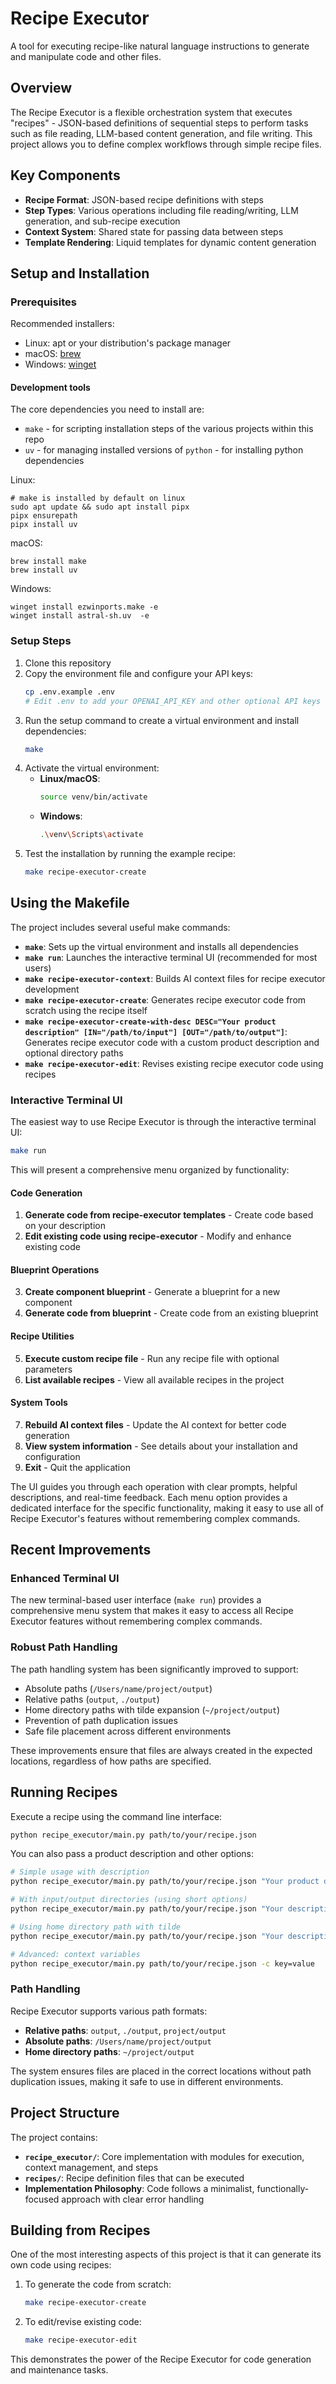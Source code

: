 # Recipe Executor

A tool for executing recipe-like natural language instructions to generate and manipulate code and other files.

## Overview

The Recipe Executor is a flexible orchestration system that executes "recipes" - JSON-based definitions of sequential steps to perform tasks such as file reading, LLM-based content generation, and file writing. This project allows you to define complex workflows through simple recipe files.

## Key Components

- **Recipe Format**: JSON-based recipe definitions with steps
- **Step Types**: Various operations including file reading/writing, LLM generation, and sub-recipe execution
- **Context System**: Shared state for passing data between steps
- **Template Rendering**: Liquid templates for dynamic content generation

## Setup and Installation

### Prerequisites

Recommended installers:

- Linux: apt or your distribution's package manager
- macOS: [brew](https://brew.sh/)
- Windows: [winget](https://learn.microsoft.com/en-us/windows/package-manager/winget/)

#### Development tools

The core dependencies you need to install are:

- `make` - for scripting installation steps of the various projects within this repo
- `uv` - for managing installed versions of `python` - for installing python dependencies

Linux:

    # make is installed by default on linux
    sudo apt update && sudo apt install pipx
    pipx ensurepath
    pipx install uv

macOS:

    brew install make
    brew install uv

Windows:

    winget install ezwinports.make -e
    winget install astral-sh.uv  -e

### Setup Steps

1. Clone this repository
2. Copy the environment file and configure your API keys:
   ```bash
   cp .env.example .env
   # Edit .env to add your OPENAI_API_KEY and other optional API keys
   ```
3. Run the setup command to create a virtual environment and install dependencies:
   ```bash
   make
   ```
4. Activate the virtual environment:
   - **Linux/macOS**:
     ```bash
     source venv/bin/activate
     ```
   - **Windows**:
     ```bash
     .\venv\Scripts\activate
     ```
5. Test the installation by running the example recipe:
   ```bash
   make recipe-executor-create
   ```

## Using the Makefile

The project includes several useful make commands:

- **`make`**: Sets up the virtual environment and installs all dependencies
- **`make run`**: Launches the interactive terminal UI (recommended for most users)
- **`make recipe-executor-context`**: Builds AI context files for recipe executor development
- **`make recipe-executor-create`**: Generates recipe executor code from scratch using the recipe itself
- **`make recipe-executor-create-with-desc DESC="Your product description" [IN="/path/to/input"] [OUT="/path/to/output"]`**: Generates recipe executor code with a custom product description and optional directory paths
- **`make recipe-executor-edit`**: Revises existing recipe executor code using recipes

### Interactive Terminal UI

The easiest way to use Recipe Executor is through the interactive terminal UI:

```bash
make run
```

This will present a comprehensive menu organized by functionality:

#### Code Generation
1. **Generate code from recipe-executor templates** - Create code based on your description
2. **Edit existing code using recipe-executor** - Modify and enhance existing code

#### Blueprint Operations
3. **Create component blueprint** - Generate a blueprint for a new component
4. **Generate code from blueprint** - Create code from an existing blueprint

#### Recipe Utilities
5. **Execute custom recipe file** - Run any recipe file with optional parameters
6. **List available recipes** - View all available recipes in the project

#### System Tools
7. **Rebuild AI context files** - Update the AI context for better code generation
8. **View system information** - See details about your installation and configuration
9. **Exit** - Quit the application

The UI guides you through each operation with clear prompts, helpful descriptions, and real-time feedback. Each menu option provides a dedicated interface for the specific functionality, making it easy to use all of Recipe Executor's features without remembering complex commands.

## Recent Improvements

### Enhanced Terminal UI
The new terminal-based user interface (`make run`) provides a comprehensive menu system that makes it easy to access all Recipe Executor features without remembering complex commands.

### Robust Path Handling
The path handling system has been significantly improved to support:
- Absolute paths (`/Users/name/project/output`)
- Relative paths (`output`, `./output`)
- Home directory paths with tilde expansion (`~/project/output`)
- Prevention of path duplication issues
- Safe file placement across different environments

These improvements ensure that files are always created in the expected locations, regardless of how paths are specified.

## Running Recipes

Execute a recipe using the command line interface:

```bash
python recipe_executor/main.py path/to/your/recipe.json
```

You can also pass a product description and other options:

```bash
# Simple usage with description
python recipe_executor/main.py path/to/your/recipe.json "Your product description"

# With input/output directories (using short options)
python recipe_executor/main.py path/to/your/recipe.json "Your description" -i /path/to/input -o /path/to/output

# Using home directory path with tilde
python recipe_executor/main.py path/to/your/recipe.json "Your description" -i ~/project/input -o ~/project/output

# Advanced: context variables
python recipe_executor/main.py path/to/your/recipe.json -c key=value
```

### Path Handling

Recipe Executor supports various path formats:

- **Relative paths**: `output`, `./output`, `project/output`
- **Absolute paths**: `/Users/name/project/output`
- **Home directory paths**: `~/project/output`

The system ensures files are placed in the correct locations without path duplication issues, making it safe to use in different environments.

## Project Structure

The project contains:

- **`recipe_executor/`**: Core implementation with modules for execution, context management, and steps
- **`recipes/`**: Recipe definition files that can be executed
- **Implementation Philosophy**: Code follows a minimalist, functionally-focused approach with clear error handling

## Building from Recipes

One of the most interesting aspects of this project is that it can generate its own code using recipes:

1. To generate the code from scratch:

   ```bash
   make recipe-executor-create
   ```

2. To edit/revise existing code:
   ```bash
   make recipe-executor-edit
   ```

This demonstrates the power of the Recipe Executor for code generation and maintenance tasks.
